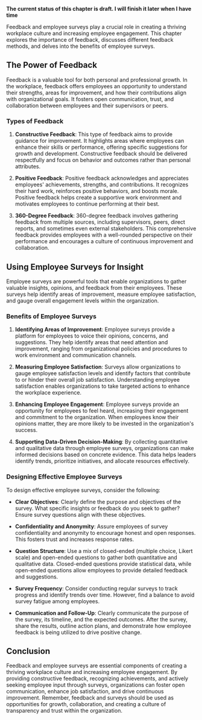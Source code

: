 **The current status of this chapter is draft. I will finish it later when I have time**

Feedback and employee surveys play a crucial role in creating a thriving workplace culture and increasing employee engagement. This chapter explores the importance of feedback, discusses different feedback methods, and delves into the benefits of employee surveys.

The Power of Feedback
---------------------

Feedback is a valuable tool for both personal and professional growth. In the workplace, feedback offers employees an opportunity to understand their strengths, areas for improvement, and how their contributions align with organizational goals. It fosters open communication, trust, and collaboration between employees and their supervisors or peers.

### Types of Feedback

1. **Constructive Feedback**: This type of feedback aims to provide guidance for improvement. It highlights areas where employees can enhance their skills or performance, offering specific suggestions for growth and development. Constructive feedback should be delivered respectfully and focus on behavior and outcomes rather than personal attributes.

2. **Positive Feedback**: Positive feedback acknowledges and appreciates employees' achievements, strengths, and contributions. It recognizes their hard work, reinforces positive behaviors, and boosts morale. Positive feedback helps create a supportive work environment and motivates employees to continue performing at their best.

3. **360-Degree Feedback**: 360-degree feedback involves gathering feedback from multiple sources, including supervisors, peers, direct reports, and sometimes even external stakeholders. This comprehensive feedback provides employees with a well-rounded perspective on their performance and encourages a culture of continuous improvement and collaboration.

Using Employee Surveys for Insight
----------------------------------

Employee surveys are powerful tools that enable organizations to gather valuable insights, opinions, and feedback from their employees. These surveys help identify areas of improvement, measure employee satisfaction, and gauge overall engagement levels within the organization.

### Benefits of Employee Surveys

1. **Identifying Areas of Improvement**: Employee surveys provide a platform for employees to voice their opinions, concerns, and suggestions. They help identify areas that need attention and improvement, ranging from organizational policies and procedures to work environment and communication channels.

2. **Measuring Employee Satisfaction**: Surveys allow organizations to gauge employee satisfaction levels and identify factors that contribute to or hinder their overall job satisfaction. Understanding employee satisfaction enables organizations to take targeted actions to enhance the workplace experience.

3. **Enhancing Employee Engagement**: Employee surveys provide an opportunity for employees to feel heard, increasing their engagement and commitment to the organization. When employees know their opinions matter, they are more likely to be invested in the organization's success.

4. **Supporting Data-Driven Decision-Making**: By collecting quantitative and qualitative data through employee surveys, organizations can make informed decisions based on concrete evidence. This data helps leaders identify trends, prioritize initiatives, and allocate resources effectively.

### Designing Effective Employee Surveys

To design effective employee surveys, consider the following:

* **Clear Objectives**: Clearly define the purpose and objectives of the survey. What specific insights or feedback do you seek to gather? Ensure survey questions align with these objectives.

* **Confidentiality and Anonymity**: Assure employees of survey confidentiality and anonymity to encourage honest and open responses. This fosters trust and increases response rates.

* **Question Structure**: Use a mix of closed-ended (multiple choice, Likert scale) and open-ended questions to gather both quantitative and qualitative data. Closed-ended questions provide statistical data, while open-ended questions allow employees to provide detailed feedback and suggestions.

* **Survey Frequency**: Consider conducting regular surveys to track progress and identify trends over time. However, find a balance to avoid survey fatigue among employees.

* **Communication and Follow-Up**: Clearly communicate the purpose of the survey, its timeline, and the expected outcomes. After the survey, share the results, outline action plans, and demonstrate how employee feedback is being utilized to drive positive change.

Conclusion
----------

Feedback and employee surveys are essential components of creating a thriving workplace culture and increasing employee engagement. By providing constructive feedback, recognizing achievements, and actively seeking employee input through surveys, organizations can foster open communication, enhance job satisfaction, and drive continuous improvement. Remember, feedback and surveys should be used as opportunities for growth, collaboration, and creating a culture of transparency and trust within the organization.
